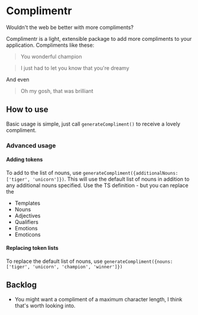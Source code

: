 # Complimentr

Wouldn't the web be better with more compliments?

Complimentr is a light, extensible package to add more compliments to your application. Compliments like these: 

> You wonderful champion
 
> I just had to let you know that you're dreamy

And even

> Oh my gosh, that was brilliant

## How to use

Basic usage is simple, just call `generateCompliment()` to receive a lovely compliment.

### Advanced usage

#### Adding tokens
To add to the list of nouns, use `generateCompliment({additionalNouns: ['tiger', 'unicorn']})`.
This will use the default list of nouns in addition to any additional nouns specified.
Use the TS definition - but you can replace the 
- Templates
- Nouns
- Adjectives
- Qualifiers
- Emotions
- Emoticons

#### Replacing token lists
To replace the default list of nouns, use `generateCompliment({nouns: ['tiger', 'unicorn', 'champion', 'winner']})`

## Backlog
- You might want a compliment of a maximum character length, I think that's worth looking into.